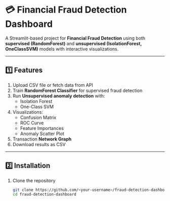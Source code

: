 # 💳 Financial Fraud Detection Dashboard

A Streamlit-based project for **Financial Fraud Detection** using both **supervised (RandomForest)** and **unsupervised (IsolationForest, OneClassSVM)** models with interactive visualizations.

---

## 1️⃣ Features
1. Upload CSV file or fetch data from API  
2. Train **RandomForest Classifier** for supervised fraud detection  
3. Run **Unsupervised anomaly detection** with:
   - Isolation Forest  
   - One-Class SVM  
4. Visualizations:
   - Confusion Matrix  
   - ROC Curve  
   - Feature Importances  
   - Anomaly Scatter Plot  
5. Transaction **Network Graph**  
6. Download results as CSV  

---

## 2️⃣ Installation
1. Clone the repository  
   ```bash
   git clone https://github.com/<your-username>/fraud-detection-dashboard.git
   cd fraud-detection-dashboard
